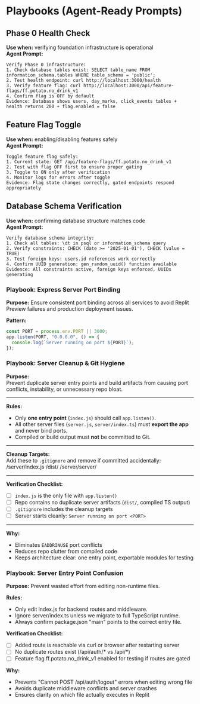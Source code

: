 # Playbooks (Agent-Ready Prompts)

## Phase 0 Health Check
**Use when:** verifying foundation infrastructure is operational  
**Agent Prompt:**
```
Verify Phase 0 infrastructure:
1. Check database tables exist: SELECT table_name FROM information_schema.tables WHERE table_schema = 'public';
2. Test health endpoint: curl http://localhost:3000/health
3. Verify feature flag: curl http://localhost:3000/api/feature-flags/ff.potato.no_drink_v1
4. Confirm flag is OFF by default
Evidence: Database shows users, day_marks, click_events tables + health returns 200 + flag.enabled = false
```

## Feature Flag Toggle
**Use when:** enabling/disabling features safely  
**Agent Prompt:**
```
Toggle feature flag safely:
1. Current state: GET /api/feature-flags/ff.potato.no_drink_v1
2. Test with flag OFF first to ensure proper gating
3. Toggle to ON only after verification
4. Monitor logs for errors after toggle
Evidence: Flag state changes correctly, gated endpoints respond appropriately
```

## Database Schema Verification
**Use when:** confirming database structure matches code  
**Agent Prompt:**
```
Verify database schema integrity:
1. Check all tables: \dt in psql or information_schema query
2. Verify constraints: CHECK (date >= '2025-01-01'), CHECK (value = TRUE)
3. Test foreign keys: users.id references work correctly
4. Confirm UUID generation: gen_random_uuid() function available
Evidence: All constraints active, foreign keys enforced, UUIDs generating
```

### Playbook: Express Server Port Binding

**Purpose:** Ensure consistent port binding across all services to avoid Replit Preview failures and production deployment issues.

**Pattern:**
```js
const PORT = process.env.PORT || 3000;
app.listen(PORT, "0.0.0.0", () => {
  console.log(`Server running on port ${PORT}`);
});
```

### Playbook: Server Cleanup & Git Hygiene

**Purpose:**  
Prevent duplicate server entry points and build artifacts from causing port conflicts, instability, or unnecessary repo bloat.

---

**Rules:**  
- Only **one entry point** (`index.js`) should call `app.listen()`.  
- All other server files (`server.js`, `server/index.ts`) must **export the app** and never bind ports.  
- Compiled or build output must **not** be committed to Git.

---

**Cleanup Targets:**  
Add these to `.gitignore` and remove if committed accidentally:  
/server/index.js
/dist/
/server/server/


---

**Verification Checklist:**  
- [ ] `index.js` is the only file with `app.listen()`  
- [ ] Repo contains no duplicate server artifacts (`dist/`, compiled TS output)  
- [ ] `.gitignore` includes the cleanup targets  
- [ ] Server starts cleanly: `Server running on port <PORT>`  

---

**Why:**  
- Eliminates `EADDRINUSE` port conflicts  
- Reduces repo clutter from compiled code  
- Keeps architecture clear: one entry point, exportable modules for testing

### Playbook: Server Entry Point Confusion
**Purpose:** Prevent wasted effort from editing non-runtime files.  

**Rules:**  
- Only edit index.js for backend routes and middleware.  
- Ignore server/index.ts unless we migrate to full TypeScript runtime.  
- Always confirm package.json "main" points to the correct entry file.  

**Verification Checklist:**  
- [ ] Added route is reachable via curl or browser after restarting server  
- [ ] No duplicate routes exist (/api/auth/* vs /api/*)  
- [ ] Feature flag ff.potato.no_drink_v1 enabled for testing if routes are gated  

**Why:**  
- Prevents "Cannot POST /api/auth/logout" errors when editing wrong file  
- Avoids duplicate middleware conflicts and server crashes  
- Ensures clarity on which file actually executes in Replit